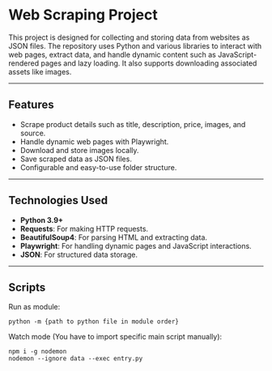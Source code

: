 # **Web Scraping Project**

This project is designed for collecting and storing data from websites as JSON files. The repository uses Python and various libraries to interact with web pages, extract data, and handle dynamic content such as JavaScript-rendered pages and lazy loading. It also supports downloading associated assets like images.

---

## **Features**

- Scrape product details such as title, description, price, images, and source.
- Handle dynamic web pages with Playwright.
- Download and store images locally.
- Save scraped data as JSON files.
- Configurable and easy-to-use folder structure.

---

## **Technologies Used**

- **Python 3.9+**
- **Requests**: For making HTTP requests.
- **BeautifulSoup4**: For parsing HTML and extracting data.
- **Playwright**: For handling dynamic pages and JavaScript interactions.
- **JSON**: For structured data storage.

---

## **Scripts**
Run as module:
```
python -m {path to python file in module order}
```
Watch mode (You have to import specific main script manually):
```
npm i -g nodemon 
nodemon --ignore data --exec entry.py
```

